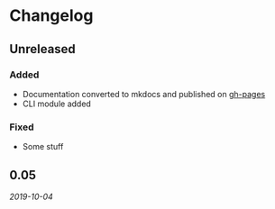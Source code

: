 # Changelog

## Unreleased
### Added
- Documentation converted to mkdocs and published on [gh-pages](https://dioxic.github.io/mgenerate4j/)
- CLI module added

### Fixed
- Some stuff

## 0.05
_2019-10-04_